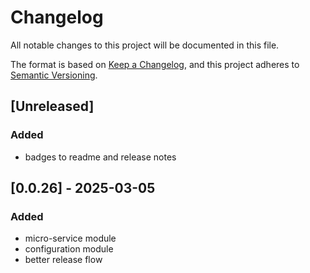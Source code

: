 # Changelog

All notable changes to this project will be documented in this file.

The format is based on [Keep a Changelog](https://keepachangelog.com/en/1.1.0/),
and this project adheres to
[Semantic Versioning](https://semver.org/spec/v2.0.0.html).

## [Unreleased]

### Added 

- badges to readme and release notes

## [0.0.26] - 2025-03-05

### Added

- micro-service module
- configuration module
- better release flow
